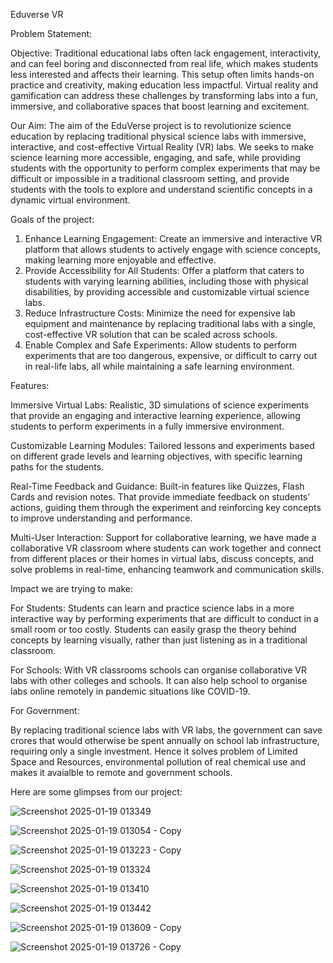 Eduverse VR

Problem Statement: 

Objective: Traditional educational labs often lack engagement, interactivity, and can feel boring and disconnected from real life, 
            which makes students less interested and affects their learning. This setup often 
            limits hands-on practice and creativity, making education less impactful. 
            Virtual reality and gamification can address these challenges by transforming labs into a fun, immersive, and collaborative spaces that boost learning and excitement.

Our Aim: The aim of the EduVerse project is to revolutionize science education by replacing traditional physical science labs with immersive, interactive, 
          and cost-effective Virtual Reality (VR) labs. We seeks to make science learning more accessible, engaging, and safe, while providing students 
          with the opportunity to perform complex experiments that may be difficult or impossible in a traditional classroom setting, and provide students 
          with the tools to explore and understand scientific concepts in a dynamic virtual environment.

Goals of the project:

1. Enhance Learning Engagement: Create an immersive and interactive VR platform that allows students to actively engage with science concepts, making learning more enjoyable and effective.
2. Provide Accessibility for All Students: Offer a platform that caters to students with varying learning abilities, including those with physical disabilities, by providing accessible and customizable virtual science labs.
3. Reduce Infrastructure Costs: Minimize the need for expensive lab equipment and maintenance by replacing traditional labs with a single, cost-effective VR solution that can be scaled across schools.
4. Enable Complex and Safe Experiments: Allow students to perform experiments that are too dangerous, expensive, or difficult to carry out in real-life labs, all while maintaining a safe learning environment.

Features:

Immersive Virtual Labs: Realistic, 3D simulations of science experiments that provide an engaging and interactive learning experience, allowing students to perform experiments in a fully immersive environment.

Customizable Learning Modules: Tailored lessons and experiments based on different grade levels and learning objectives, with specific learning paths for the students.

Real-Time Feedback and Guidance: Built-in features like Quizzes, Flash Cards and revision notes. That provide immediate feedback on students’ actions, 
guiding them through the experiment and reinforcing key concepts to improve understanding and performance.

Multi-User Interaction: Support for collaborative learning, we have made a collaborative VR classroom where students can 
work together and connect from different places or their homes in virtual labs, discuss concepts, and solve problems in real-time, enhancing teamwork and communication skills.

Impact we are trying to make:

For Students: 
Students can learn and practice science labs in a more interactive way by performing experiments that are difficult to conduct in a small room or too costly.
Students can easily grasp the theory behind concepts by learning visually, rather than just listening as in a traditional classroom.

For Schools: 
With VR classrooms schools can organise collaborative VR labs with other colleges and schools.
It can also help school to organise labs online remotely in pandemic situations like COVID-19.

For Government: 

By replacing traditional science labs with VR labs, the government can save crores that would otherwise be spent annually on school lab infrastructure, requiring only a single investment.
Hence it solves problem of Limited Space and Resources, environmental pollution of real chemical use and makes it avaialble to remote and government schools.

Here are some glimpses from our project:

![Screenshot 2025-01-19 013349](https://github.com/user-attachments/assets/c7755437-bbd4-4ff2-9cbb-14329b4a834b)


![Screenshot 2025-01-19 013054 - Copy](https://github.com/user-attachments/assets/70454def-21e4-4e82-af57-a7d7ffd80983)


![Screenshot 2025-01-19 013223 - Copy](https://github.com/user-attachments/assets/7f66eb8c-94af-44b7-b2e6-da06d4564f71)


![Screenshot 2025-01-19 013324](https://github.com/user-attachments/assets/214abfa5-efe8-4daf-8aca-32b58bb3d53d)


![Screenshot 2025-01-19 013410](https://github.com/user-attachments/assets/8e0c45b4-f3b7-41d1-b698-670406b10b87)


![Screenshot 2025-01-19 013442](https://github.com/user-attachments/assets/3051ff6a-4cf5-4da2-8439-c56761c4fc7c)


![Screenshot 2025-01-19 013609 - Copy](https://github.com/user-attachments/assets/e4696a24-90d2-41c9-92fb-2a53f5bb98c2)


![Screenshot 2025-01-19 013726 - Copy](https://github.com/user-attachments/assets/fa076cd1-54f8-470f-9140-7b0a86b7d9c3)


